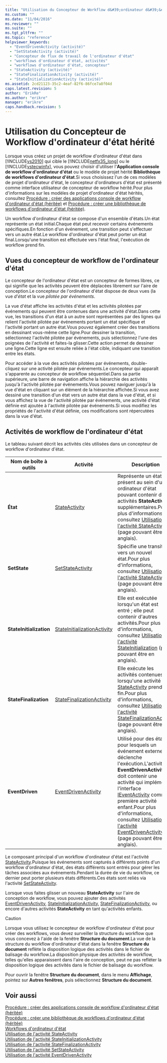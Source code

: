 ```yaml
---
title: "Utilisation du Concepteur de Workflow d&#39;ordinateur d&#39;&#233;tat h&#233;rit&#233; | Microsoft Docs"
ms.custom: ""
ms.date: "11/04/2016"
ms.reviewer: ""
ms.suite: ""
ms.tgt_pltfrm: ""
ms.topic: "reference"
helpviewer_keywords: 
  - "EventDrivenActivity (activité)"
  - "SetStateActivity (activité)"
  - "Concepteur de flux de travail de l'ordinateur d'état"
  - "workflows d'ordinateur d'état, activités"
  - "workflows d'ordinateur d'état, concepteur"
  - "StateActivity (activité)"
  - "StateFinalizationActivity (activité)"
  - "StateInitializationActivity (activité)"
ms.assetid: 2cd21123-35c2-4eaf-82f6-86fce7a8f04d
caps.latest.revision: 5
author: "ErikRe"
ms.author: "erikre"
manager: "erikre"
caps.handback.revision: 5
---
```

# Utilisation du Concepteur de Workflow d&#39;ordinateur d&#39;&#233;tat h&#233;rit&#233;
Lorsque vous créez un projet de workflow d'ordinateur d'état dans [!INCLUDE[vs2010](../modeling/includes/vs2010_md.md)] qui cible le [!INCLUDE[netfx35_long](../workflow-designer/includes/netfx35_long_md.md)] ou le [!INCLUDE[vstecwinfx](../workflow-designer/includes/vstecwinfx_md.md)], vous pouvez choisir d'utiliser l'**Application console de workflow d'ordinateur d'état** ou le modèle de projet hérité **Bibliothèque de workflows d'ordinateur d'état**.Si vous choisissez l'un de ces modèles de projet d'ordinateur d'état, le concepteur d'ordinateurs d'état est présenté comme interface utilisateur de concepteur de workflow hérité.Pour plus d'informations sur les modèles de projet d'ordinateur d'état hérités, consultez [Procédure : créer des applications console de workflow d'ordinateur d'état \(héritée\)](../Topic/How%20to:%20Create%20State%20Machine%20Workflow%20Console%20Applications%20\(Legacy\).md) et [Procédure : créer une bibliothèque de workflows d'ordinateur d'état \(héritée\)](../Topic/How%20to:%20Create%20a%20State%20Machine%20Workflow%20Library%20\(Legacy\).md).  
  
 Un workflow d'ordinateur d'état se compose d'un ensemble d'états.Un état représente un état initial.Chaque état peut recevoir certains événements spécifiques.En fonction d'un événement, une transition peut s'effectuer vers un autre état.Le workflow d'ordinateur d'état peut porter un état final.Lorsqu'une transition est effectuée vers l'état final, l'exécution de workflow prend fin.  
  
## Vues du concepteur de workflow de l'ordinateur d'état  
 Le concepteur de l'ordinateur d'état est un concepteur de formes libres, ce qui signifie que les activités peuvent être déplacées librement sur l'aire de conception.Le concepteur de l'ordinateur d'état dispose de deux vues \(la vue *d'état* et la vue *pilotée par événements*.  
  
 La vue d'état affiche les activités d'état et les activités pilotées par événements qui peuvent être contenues dans une activité d'état.Dans cette vue, les transitions d'un état à un autre sont représentées par des lignes qui relient l'activité pilotée par événements portant un état spécifique et l'activité portant un autre état.Vous pouvez également créer des transitions en dessinant vous\-même cette ligne.Pour dessiner la transition, sélectionnez l'activité pilotée par événements, puis sélectionnez l'une des poignées de l'activité et faites\-la glisser.Cette action permet de dessiner une ligne.Cette ligne est ensuite reliée à l'état cible, indiquant une transition entre les états.  
  
 Pour accéder à la vue des activités pilotées par événements, double\-cliquez sur une activité pilotée par événements.Le concepteur qui apparaît s'apparente au concepteur de workflow séquentiel.Dans sa partie supérieure, une barre de navigation affiche la hiérarchie des activités jusqu'à l'activité pilotée par événements.Vous pouvez naviguer jusqu'à la vue d'état en cliquant sur un élément de la hiérarchie affichée.Si vous avez dessiné une transition d'un état vers un autre état dans la vue d'état, et si vous affichez la vue de l'activité pilotée par événements, une activité d'état définie est ajoutée à l'activité pilotée par événements.Si vous modifiez les propriétés de l'activité d'état définie, ces modifications sont répercutées dans la vue d'état.  
  
## Activités de workflow de l'ordinateur d'état  
 Le tableau suivant décrit les activités clés utilisées dans un concepteur de workflow d'ordinateur d'état.  
  
|Nom de boîte à outils|Activité|Description|  
|---------------------------|--------------|-----------------|  
|**État**|[StateActivity](http://go.microsoft.com/fwlink?LinkID=65042)|Représente un état présent au sein d'un ordinateur d'état pouvant contenir des activités **StateActivity** supplémentaires.Pour plus d'informations, consultez [Utilisation de l'activité StateActivity](http://go.microsoft.com/fwlink?LinkID=65083) \(page pouvant être en anglais\).|  
|**SetState**|[SetStateActivity](http://go.microsoft.com/fwlink?LinkID=65041)|Spécifie une transition vers un nouvel état.Pour plus d'informations, consultez [Utilisation de l'activité StateActivity](http://go.microsoft.com/fwlink?LinkID=65082) \(page pouvant être en anglais\).|  
|**StateInitialization**|[StateInitializationActivity](http://go.microsoft.com/fwlink?LinkID=65044)|Elle est exécutée lorsqu'un état est entré ; elle peut contenir d'autres activités.Pour plus d'informations, consultez [Utilisation de l'activité StateInitialization](http://go.microsoft.com/fwlink?LinkID=65006) \(page pouvant être en anglais\).|  
|**StateFinalization**|[StateFinalizationActivity](http://go.microsoft.com/fwlink?LinkID=65043)|Elle exécute les activités contenues lorsqu'une activité [StateActivity](http://go.microsoft.com/fwlink?LinkID=65042) prend fin.Pour plus d'informations, consultez [Utilisation de l'activité StateFinalizationActivity](http://go.microsoft.com/fwlink?LinkID=65008) \(page pouvant être en anglais\).|  
|**EventDriven**|[EventDrivenActivity](http://go.microsoft.com/fwlink?LinkID=65029)|Utilisé pour des états pour lesquels un événement externe déclenche l'exécution.L'activité **EventDrivenActivity** doit contenir une activité qui implémente l'interface [IEventActivity](http://go.microsoft.com/fwlink?LinkID=65032) comme première activité enfant.Pour plus d'informations, consultez [Utilisation de l'activité EventDrivenActivity](http://go.microsoft.com/fwlink?LinkID=65068) \(page pouvant être en anglais\).|  
  
 Le composant principal d'un workflow d'ordinateur d'état est l'activité [StateActivity](http://go.microsoft.com/fwlink?LinkID=65042).Puisque les événements sont capturés à différents points d'un workflow d'ordinateur d'état, des états différents sont entrés pour gérer les tâches associées aux événements.Pendant la durée de vie du workflow, ce dernier peut porter plusieurs états différents.Ces états sont reliés via l'activité [SetStateActivity](http://go.microsoft.com/fwlink?LinkID=65041).  
  
 Lorsque vous faites glisser un nouveau **StateActivity** sur l'aire de conception de workflow, vous pouvez ajouter des activités [EventDrivenActivity](http://go.microsoft.com/fwlink?LinkID=65029), [StateInitializationActivity](http://go.microsoft.com/fwlink?LinkID=65044), [StateFinalizationActivity](http://go.microsoft.com/fwlink?LinkID=65043), ou encore d'autres activités **StateActivity** en tant qu'activités enfants.  
  
> [!CAUTION]
>  Lorsque vous utilisez le concepteur de workflow d'ordinateur d'état pour créer des workflows, vous devez surveiller la structure du workflow que vous concevez à l'aide de la fenêtre **Structure du document**.La vue de la structure du workflow d'ordinateur d'état dans la fenêtre **Structure du document** reflète la disposition logique des activités dans le fichier de balisage du workflow.La disposition physique des activités de workflow, telles qu'elles apparaissent dans l'aire de conception, peut ne pas refléter la disposition logique des activités dans le fichier de balisage du workflow.  
>   
>  Pour ouvrir la fenêtre **Structure du document**, dans le menu **Affichage**, pointez sur **Autres fenêtres**, puis sélectionnez **Structure du document**.  
  
## Voir aussi  
 [Procédure : créer des applications console de workflow d'ordinateur d'état \(héritée\)](../Topic/How%20to:%20Create%20State%20Machine%20Workflow%20Console%20Applications%20\(Legacy\).md)   
 [Procédure : créer une bibliothèque de workflows d'ordinateur d'état \(héritée\)](../Topic/How%20to:%20Create%20a%20State%20Machine%20Workflow%20Library%20\(Legacy\).md)   
 [Workflows d'ordinateur d'état](http://go.microsoft.com/fwlink?LinkID=65016)   
 [Utilisation de l'activité StateActivity](http://go.microsoft.com/fwlink?LinkID=65083)   
 [Utilisation de l'activité StateInitializationActivity](http://go.microsoft.com/fwlink?LinkID=65006)   
 [Utilisation de l'activité StateFinalizationActivity](http://go.microsoft.com/fwlink?LinkID=65008)   
 [Utilisation de l'activité SetStateActivity](http://go.microsoft.com/fwlink?LinkID=65082)   
 [Utilisation de l'activité EventDrivenActivity](http://go.microsoft.com/fwlink?LinkID=65068)